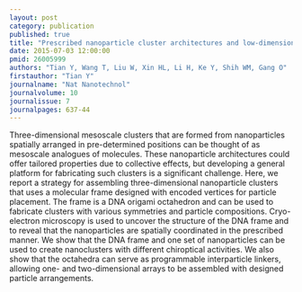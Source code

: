 ```yaml
---
layout: post
category: publication
published: true
title: "Prescribed nanoparticle cluster architectures and low-dimensional arrays built using octahedral DNA origami frames."
date: 2015-07-03 12:00:00
pmid: 26005999
authors: "Tian Y, Wang T, Liu W, Xin HL, Li H, Ke Y, Shih WM, Gang O"
firstauthor: "Tian Y"
journalname: "Nat Nanotechnol"
journalvolume: 10
journalissue: 7
journalpages: 637-44
---
```


Three-dimensional mesoscale clusters that are formed from nanoparticles spatially arranged in pre-determined positions can be thought of as mesoscale analogues of molecules. These nanoparticle architectures could offer tailored properties due to collective effects, but developing a general platform for fabricating such clusters is a significant challenge. Here, we report a strategy for assembling three-dimensional nanoparticle clusters that uses a molecular frame designed with encoded vertices for particle placement. The frame is a DNA origami octahedron and can be used to fabricate clusters with various symmetries and particle compositions. Cryo-electron microscopy is used to uncover the structure of the DNA frame and to reveal that the nanoparticles are spatially coordinated in the prescribed manner. We show that the DNA frame and one set of nanoparticles can be used to create nanoclusters with different chiroptical activities. We also show that the octahedra can serve as programmable interparticle linkers, allowing one- and two-dimensional arrays to be assembled with designed particle arrangements.

